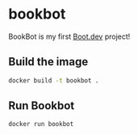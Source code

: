 # bookbot

BookBot is my first [Boot.dev](https://www.boot.dev) project!

## Build the image

```bash
docker build -t bookbot .
```

## Run Bookbot

```bash
docker run bookbot
```
